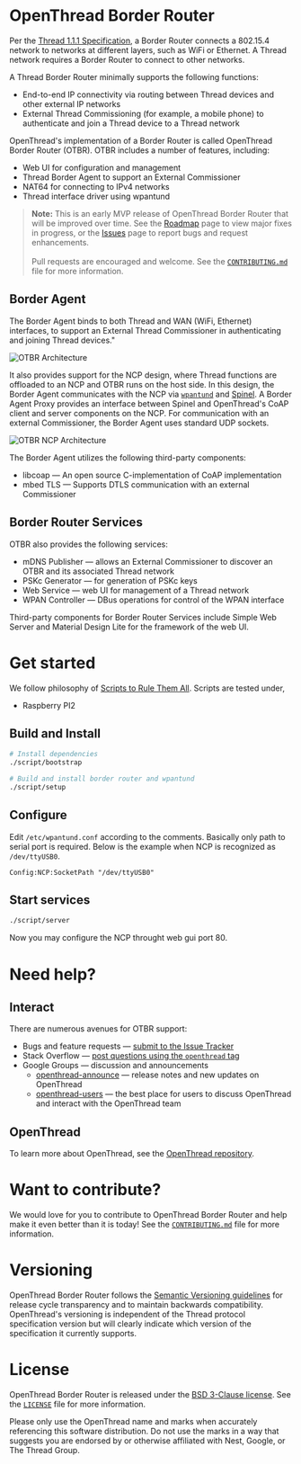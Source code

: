 # OpenThread Border Router

Per the [Thread 1.1.1 Specification](http://threadgroup.org/ThreadSpec), a Border Router connects a 802.15.4 network to networks at different layers, such as WiFi or Ethernet.  A Thread network requires a Border Router to connect to other networks.

A Thread Border Router minimally supports the following functions:

-  End-to-end IP connectivity via routing between Thread devices and other external IP networks
-  External Thread Commissioning (for example, a mobile phone) to authenticate and join a Thread device to a Thread network

OpenThread's implementation of a Border Router is called OpenThread Border Router (OTBR).  OTBR includes a number of features, including:

-  Web UI for configuration and management
-  Thread Border Agent to support an External Commissioner
-  NAT64 for connecting to IPv4 networks
-  Thread interface driver using wpantund

> **Note:** This is an early MVP release of OpenThread Border Router that will be improved over time. See the [Roadmap](https://github.com/openthread/borderrouter/wiki/Roadmap) page to view major fixes in progress, or the [Issues](https://github.com/openthread/borderrouter/issues) page to report bugs and request enhancements.<br /><br />Pull requests are encouraged and welcome. See the [`CONTRIBUTING.md`](https://github.com/openthread/borderrouter/blob/master/CONTRIBUTING.md) file for more information.

## Border Agent

The Border Agent binds to both Thread and WAN (WiFi, Ethernet) interfaces, to support an External Thread Commissioner in authenticating and joining Thread devices."

![OTBR Architecture](https://gist.githubusercontent.com/Vyrastas/0489e2c081c0444c2462dcee54962cb7/raw/100a8a08f1e9103672017f0f05eac6f85cb8e31a/otbr-arch-borderagent_2x.png)

It also provides support for the NCP design, where Thread functions are offloaded to an NCP and OTBR runs on the host side.  In this design, the Border Agent communicates with the NCP via [`wpantund`](https://github.com/openthread/openthread/wiki/Wpantund-Docs) and [Spinel](https://github.com/openthread/openthread/blob/master/doc/draft-spinel-protocol.txt).  A Border Agent Proxy provides an interface between Spinel and OpenThread's CoAP client and server components on the NCP.  For communication with an external Commissioner, the Border Agent uses standard UDP sockets.

![OTBR NCP Architecture](https://gist.githubusercontent.com/Vyrastas/0489e2c081c0444c2462dcee54962cb7/raw/8ca4195936c867adaf7fb74058fef7c622007361/otbr-arch-borderagent-ncp_2X.png)

The Border Agent utilizes the following third-party components:

-  libcoap — An open source C-implementation of CoAP implementation
-  mbed TLS — Supports DTLS communication with an external Commissioner

## Border Router Services

OTBR also provides the following services:

-  mDNS Publisher — allows an External Commissioner to discover an OTBR and its associated Thread network
-  PSKc Generator — for generation of PSKc keys
-  Web Service — web UI for management of a Thread network
-  WPAN Controller — DBus operations for control of the WPAN interface

Third-party components for Border Router Services include Simple Web Server and Material Design Lite for the framework of the web UI.

# Get started

We follow philosophy of [Scripts to Rule Them All](https://github.com/github/scripts-to-rule-them-all). Scripts are tested under,

* Raspberry PI2

## Build and Install

```sh
# Install dependencies
./script/bootstrap

# Build and install border router and wpantund
./script/setup
```

## Configure

Edit `/etc/wpantund.conf` according to the comments. Basically only path to serial port is required. Below is the example when NCP is recognized as `/dev/ttyUSB0`.

```
Config:NCP:SocketPath "/dev/ttyUSB0"
```

## Start services

```sh
./script/server
```

Now you may configure the NCP throught web gui port 80.

# Need help?

## Interact

There are numerous avenues for OTBR support:

-  Bugs and feature requests — [submit to the Issue Tracker](https://github.com/openthread/borderrouter/issues)
-  Stack Overflow — [post questions using the `openthread` tag](http://stackoverflow.com/questions/tagged/openthread)
-  Google Groups — discussion and announcements
   -  [openthread-announce](https://groups.google.com/forum/#!forum/openthread-announce) — release notes and new updates on OpenThread
   -  [openthread-users](https://groups.google.com/forum/#!forum/openthread-users) — the best place for users to discuss OpenThread and interact with the OpenThread team

## OpenThread

To learn more about OpenThread, see the [OpenThread repository](https://github.com/openthread/openthread).

# Want to contribute?

We would love for you to contribute to OpenThread Border Router and help make it even better than it is today! See the [`CONTRIBUTING.md`](https://github.com/openthread/borderrouter/blob/master/CONTRIBUTING.md) file for more information.

# Versioning

OpenThread Border Router follows the [Semantic Versioning guidelines](http://semver.org/) for release cycle transparency and to maintain backwards compatibility. OpenThread's versioning is independent of the Thread protocol specification version but will clearly indicate which version of the specification it currently supports.

# License

OpenThread Border Router is released under the [BSD 3-Clause license](https://github.com/openthread/borderrouter/blob/master/LICENSE). See the [`LICENSE`](https://github.com/openthread/borderrouter/blob/master/LICENSE) file for more information.

Please only use the OpenThread name and marks when accurately referencing this software distribution. Do not use the marks in a way that suggests you are endorsed by or otherwise affiliated with Nest, Google, or The Thread Group.
